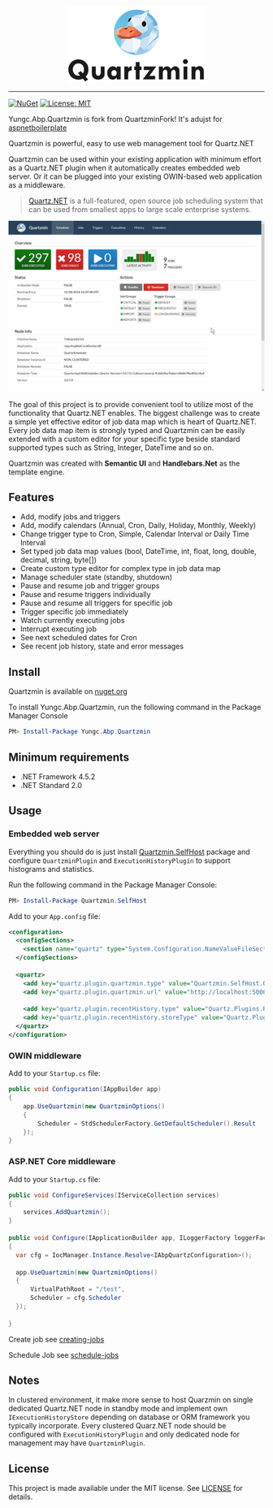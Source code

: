 <p align="center">
    <img src="https://raw.githubusercontent.com/jlucansky/public-assets/master/Quartzmin/logo.png" height="150">
</p>

---

[![NuGet](https://img.shields.io/nuget/v/Yungc.Abp.Quartzmin.svg)](https://www.nuget.org/packages/Yungc.Abp.Quartzmin)
[![License: MIT](https://img.shields.io/badge/License-MIT-green.svg)](LICENSE)

Yungc.Abp.Quartzmin is  fork from QuartzminFork! It's adujst for [aspnetboilerplate](https://aspnetboilerplate.com/)

Quartzmin is powerful, easy to use web management tool for Quartz.NET

Quartzmin can be used within your existing application with minimum effort as a Quartz.NET plugin when it automatically creates embedded web server. Or it can be plugged into your existing OWIN-based web application as a middleware.

> [Quartz.NET](https://www.quartz-scheduler.net) is a full-featured, open source job scheduling system that can be used from smallest apps to large scale enterprise systems.

![Demo](https://raw.githubusercontent.com/jlucansky/public-assets/master/Quartzmin/demo.gif)

The goal of this project is to provide convenient tool to utilize most of the functionality that Quartz.NET enables. The biggest challenge was to create a simple yet effective editor of job data map which is heart of Quartz.NET. Every job data map item is strongly typed and Quartzmin can be easily extended with a custom editor for your specific type beside standard supported types such as String, Integer, DateTime and so on. 

Quartzmin was created with **Semantic UI** and **Handlebars.Net** as the template engine.

## Features
- Add, modify jobs and triggers
- Add, modify calendars (Annual, Cron, Daily, Holiday, Monthly, Weekly)
- Change trigger type to Cron, Simple, Calendar Interval or Daily Time Interval
- Set typed job data map values (bool, DateTime, int, float, long, double, decimal, string, byte[])
- Create custom type editor for complex type in job data map
- Manage scheduler state (standby, shutdown)
- Pause and resume job and trigger groups
- Pause and resume triggers individually
- Pause and resume all triggers for specific job
- Trigger specific job immediately
- Watch currently executing jobs
- Interrupt executing job
- See next scheduled dates for Cron
- See recent job history, state and error messages

## Install
Quartzmin is available on [nuget.org](https://www.nuget.org/packages/QuartzminFork)

To install Yungc.Abp.Quartzmin, run the following command in the Package Manager Console
```powershell
PM> Install-Package Yungc.Abp.Quartzmin
```
## Minimum requirements
- .NET Framework 4.5.2 
- .NET Standard 2.0

## Usage
### Embedded web server
Everything you should do is just install [Quartzmin.SelfHost](https://www.nuget.org/packages/Quartzmin.SelfHost) package and configure `QuartzminPlugin` and `ExecutionHistoryPlugin` to support histograms and statistics.

Run the following command in the Package Manager Console:
```powershell
PM> Install-Package Quartzmin.SelfHost
```
Add to your `App.config` file:
```xml
<configuration>
  <configSections>
    <section name="quartz" type="System.Configuration.NameValueFileSectionHandler" />
  </configSections>

  <quartz>
    <add key="quartz.plugin.quartzmin.type" value="Quartzmin.SelfHost.QuartzminPlugin, Quartzmin.SelfHost" />
    <add key="quartz.plugin.quartzmin.url" value="http://localhost:5000" />
      
    <add key="quartz.plugin.recentHistory.type" value="Quartz.Plugins.RecentHistory.ExecutionHistoryPlugin, Quartz.Plugins.RecentHistory" />
    <add key="quartz.plugin.recentHistory.storeType" value="Quartz.Plugins.RecentHistory.Impl.InProcExecutionHistoryStore, Quartz.Plugins.RecentHistory" />
  </quartz>
</configuration>
```

### OWIN middleware
Add to your `Startup.cs` file:
```csharp
public void Configuration(IAppBuilder app)
{
    app.UseQuartzmin(new QuartzminOptions()
    {
        Scheduler = StdSchedulerFactory.GetDefaultScheduler().Result
    });
}
```

### ASP.NET Core middleware
Add to your `Startup.cs` file:
```csharp
public void ConfigureServices(IServiceCollection services)
{
    services.AddQuartzmin();
}

public void Configure(IApplicationBuilder app, ILoggerFactory loggerFactory)
{
  var cfg = IocManager.Instance.Resolve<IAbpQuartzConfiguration>();

  app.UseQuartzmin(new QuartzminOptions()
  {
      VirtualPathRoot = "/test",
      Scheduler = cfg.Scheduler
  });

}
```

Create job see [creating-jobs](https://aspnetboilerplate.com/Pages/Documents/Quartz-Integration#creating-jobs)

Schedule Job see [schedule-jobs](https://aspnetboilerplate.com/Pages/Documents/Quartz-Integration#schedule-jobs)

## Notes
In clustered environment, it make more sense to host Quarzmin on single dedicated Quartz.NET node in standby mode and implement own `IExecutionHistoryStore` depending on database or ORM framework you typically incorporate. Every clustered Quarz.NET node should be configured with `ExecutionHistoryPlugin` and only dedicated node for management may have `QuartzminPlugin`.


## License
This project is made available under the MIT license. See [LICENSE](LICENSE) for details.
